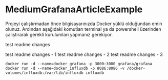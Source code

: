 # MediumGrafanaArticleExample
Projeyi çalıştırmadan önce bilgisayarınızda Docker yüklü olduğundan emin olunuz. Ardından aşağıdaki komutları terminal ya da powershell üzerinden çalıştırarak gerekli kurulumları yapmanız gerekiyor.

test readme changes


test readme changes - 1 
test readme changes - 2
test readme changes - 3

```
docker run -d --name=docker_grafana -p 3000:3000 grafana/grafana
docker run -d --name=docker_influxdb -p 8086:8086 -v /docker-volumes/influxdb:/var/lib/influxdb influxdb
```

